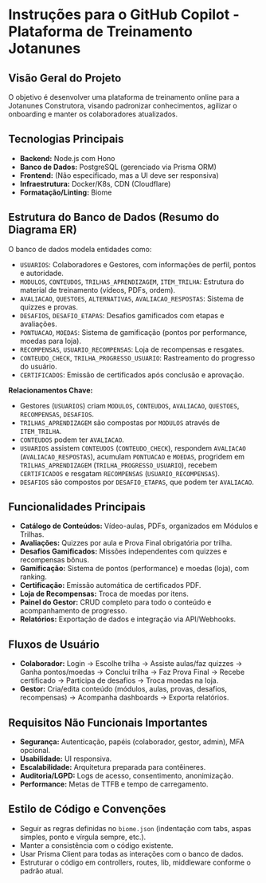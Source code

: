 # Instruções para o GitHub Copilot - Plataforma de Treinamento Jotanunes

## Visão Geral do Projeto

O objetivo é desenvolver uma plataforma de treinamento online para a Jotanunes Construtora, visando padronizar conhecimentos, agilizar o onboarding e manter os colaboradores atualizados.

## Tecnologias Principais

- **Backend:** Node.js com Hono
- **Banco de Dados:** PostgreSQL (gerenciado via Prisma ORM)
- **Frontend:** (Não especificado, mas a UI deve ser responsiva)
- **Infraestrutura:** Docker/K8s, CDN (Cloudflare)
- **Formatação/Linting:** Biome

## Estrutura do Banco de Dados (Resumo do Diagrama ER)

O banco de dados modela entidades como:

- `USUARIOS`: Colaboradores e Gestores, com informações de perfil, pontos e autoridade.
- `MODULOS`, `CONTEUDOS`, `TRILHAS_APRENDIZAGEM`, `ITEM_TRILHA`: Estrutura do material de treinamento (vídeos, PDFs, ordem).
- `AVALIACAO`, `QUESTOES`, `ALTERNATIVAS`, `AVALIACAO_RESPOSTAS`: Sistema de quizzes e provas.
- `DESAFIOS`, `DESAFIO_ETAPAS`: Desafios gamificados com etapas e avaliações.
- `PONTUACAO`, `MOEDAS`: Sistema de gamificação (pontos por performance, moedas para loja).
- `RECOMPENSAS`, `USUARIO_RECOMPENSAS`: Loja de recompensas e resgates.
- `CONTEUDO_CHECK`, `TRILHA_PROGRESSO_USUARIO`: Rastreamento do progresso do usuário.
- `CERTIFICADOS`: Emissão de certificados após conclusão e aprovação.

**Relacionamentos Chave:**

- Gestores (`USUARIOS`) criam `MODULOS`, `CONTEUDOS`, `AVALIACAO`, `QUESTOES`, `RECOMPENSAS`, `DESAFIOS`.
- `TRILHAS_APRENDIZAGEM` são compostas por `MODULOS` através de `ITEM_TRILHA`.
- `CONTEUDOS` podem ter `AVALIACAO`.
- `USUARIOS` assistem `CONTEUDOS` (`CONTEUDO_CHECK`), respondem `AVALIACAO` (`AVALIACAO_RESPOSTAS`), acumulam `PONTUACAO` e `MOEDAS`, progridem em `TRILHAS_APRENDIZAGEM` (`TRILHA_PROGRESSO_USUARIO`), recebem `CERTIFICADOS` e resgatam `RECOMPENSAS` (`USUARIO_RECOMPENSAS`).
- `DESAFIOS` são compostos por `DESAFIO_ETAPAS`, que podem ter `AVALIACAO`.

## Funcionalidades Principais

- **Catálogo de Conteúdos:** Vídeo-aulas, PDFs, organizados em Módulos e Trilhas.
- **Avaliações:** Quizzes por aula e Prova Final obrigatória por trilha.
- **Desafios Gamificados:** Missões independentes com quizzes e recompensas bônus.
- **Gamificação:** Sistema de pontos (performance) e moedas (loja), com ranking.
- **Certificação:** Emissão automática de certificados PDF.
- **Loja de Recompensas:** Troca de moedas por itens.
- **Painel do Gestor:** CRUD completo para todo o conteúdo e acompanhamento de progresso.
- **Relatórios:** Exportação de dados e integração via API/Webhooks.

## Fluxos de Usuário

- **Colaborador:** Login -> Escolhe trilha -> Assiste aulas/faz quizzes -> Ganha pontos/moedas -> Conclui trilha -> Faz Prova Final -> Recebe certificado -> Participa de desafios -> Troca moedas na loja.
- **Gestor:** Cria/edita conteúdo (módulos, aulas, provas, desafios, recompensas) -> Acompanha dashboards -> Exporta relatórios.

## Requisitos Não Funcionais Importantes

- **Segurança:** Autenticação, papéis (colaborador, gestor, admin), MFA opcional.
- **Usabilidade:** UI responsiva.
- **Escalabilidade:** Arquitetura preparada para contêineres.
- **Auditoria/LGPD:** Logs de acesso, consentimento, anonimização.
- **Performance:** Metas de TTFB e tempo de carregamento.

## Estilo de Código e Convenções

- Seguir as regras definidas no `biome.json` (indentação com tabs, aspas simples, ponto e vírgula sempre, etc.).
- Manter a consistência com o código existente.
- Usar Prisma Client para todas as interações com o banco de dados.
- Estruturar o código em controllers, routes, lib, middleware conforme o padrão atual.
